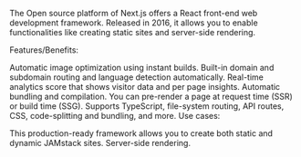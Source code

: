 The Open source platform of Next.js offers a React front-end web development framework. Released in 2016, it allows you to enable functionalities like creating static sites and server-side rendering.


Features/Benefits:

Automatic image optimization using instant builds.
Built-in domain and subdomain routing and language detection automatically.
Real-time analytics score that shows visitor data and per page insights.
Automatic bundling and compilation.
You can pre-render a page at request time (SSR) or build time (SSG).
Supports TypeScript, file-system routing, API routes, CSS, code-splitting and bundling, and more.
Use cases:

This production-ready framework allows you to create both static and dynamic JAMstack sites.
Server-side rendering.